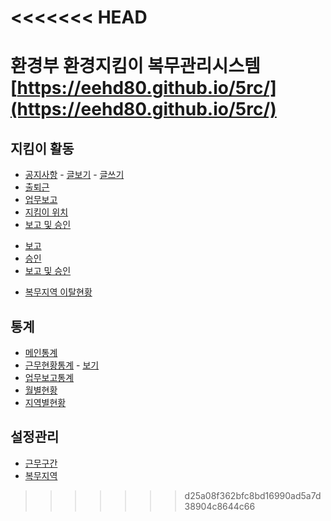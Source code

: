 <<<<<<< HEAD
=======
# 환경부 환경지킴이 복무관리시스템 [https://eehd80.github.io/5rc/](https://eehd80.github.io/5rc/)

## 지킴이 활동
* [공지사항](https://eehd80.github.io/5rc//s101.html)
           - [글보기](http://flato.kr/work/5rc/s101-view.html)
           - [글쓰기](http://flato.kr/work/5rc/s101-write.html)
* [출퇴근](http://flato.kr/work/5rc/s102.html)
* [업무보고](http://flato.kr/work/5rc/s103.html)
* [지킴이 위치](http://flato.kr/work/5rc/s104.html)
* [보고 및 승인](http://flato.kr/work/5rc/s105.html)
- [보고](http://flato.kr/work/5rc/s105-01.html)
- [승인](http://flato.kr/work/5rc/s105-02.html)
- [보고 및 승인](http://flato.kr/work/5rc/s105-03.html)
* [복무지역 이탈현황](http://flato.kr/work/5rc/s106.html)

## 통계
* [메인통계](http://flato.kr/work/5rc/s201.html)
* [근무현황통계](http://flato.kr/work/5rc/s202.html)
           - [보기](http://flato.kr/work/5rc/s202-view.html)
* [업무보고통계](http://flato.kr/work/5rc/s203.html)
* [월별현황](http://flato.kr/work/5rc/s204.html)
* [지역별현황](http://flato.kr/work/5rc/s205.html)

## 설정관리
* [근무구간](http://flato.kr/work/5rc/s404.html)
* [복무지역](http://flato.kr/work/5rc/s405.html)
>>>>>>> d25a08f362bfc8bd16990ad5a7d38904c8644c66
